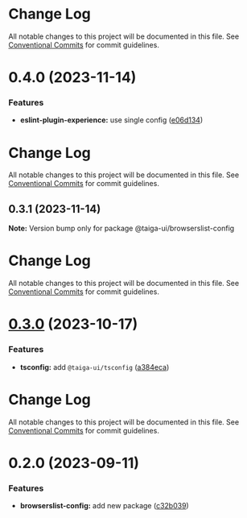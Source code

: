 # Change Log

All notable changes to this project will be documented in this file. See
[Conventional Commits](https://conventionalcommits.org) for commit guidelines.

# 0.4.0 (2023-11-14)

### Features

- **eslint-plugin-experience:** use single config
  ([e06d134](https://github.com/taiga-family/linters/commit/e06d134e3ae2e4d88dcdfbedb488a8e19336d953))

# Change Log

All notable changes to this project will be documented in this file. See
[Conventional Commits](https://conventionalcommits.org) for commit guidelines.

## 0.3.1 (2023-11-14)

**Note:** Version bump only for package @taiga-ui/browserslist-config

# Change Log

All notable changes to this project will be documented in this file. See
[Conventional Commits](https://conventionalcommits.org) for commit guidelines.

# [0.3.0](https://github.com/taiga-family/linters/compare/@taiga-ui/browserslist-config@0.2.0...@taiga-ui/browserslist-config@0.3.0) (2023-10-17)

### Features

- **tsconfig:** add `@taiga-ui/tsconfig`
  ([a384eca](https://github.com/taiga-family/linters/commit/a384ecac1e036a66d5a7e95f9bb6790f34a592d9))

# Change Log

All notable changes to this project will be documented in this file. See
[Conventional Commits](https://conventionalcommits.org) for commit guidelines.

# 0.2.0 (2023-09-11)

### Features

- **browserslist-config:** add new package
  ([c32b039](https://github.com/taiga-family/linters/commit/c32b039d2a667170bb99c9f5575227b8a5d51f5e))
